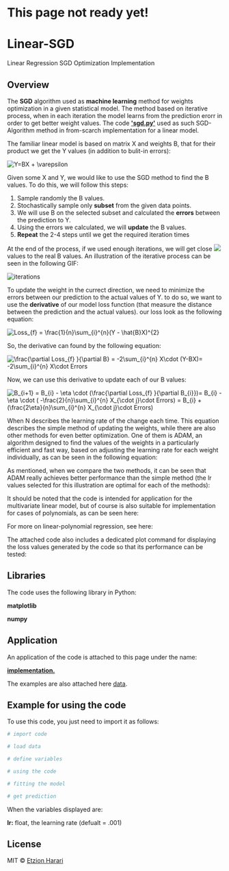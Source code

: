# This page not ready yet!

# Linear-SGD
Linear Regression SGD Optimization Implementation

## Overview
The **SGD** algorithm used as **machine learning** method for weights optimization in a given statistical model. The method based on iterative process, when in each iteration the model learns from the prediction  erorr in order to get better weight values. The code [**'sgd.py'**](https://github.com/EtzionR/Linear-SGD/sgd.py) used as such SGD-Algorithm method in from-scarch implementation for a linear model.

The familiar linear model is based on matrix X and weights B, that for their product we get the Y values (in addition to bulit-in errors):

<img src="https://latex.codecogs.com/svg.image?Y=BX&space;&plus;&space;\varepsilon" title="Y=BX + \varepsilon" />

Given some X and Y, we would like to use the SGD method to find the B values. To do this, we will follow this steps:
1. Sample randomly the B values.
2. Stochastically sample only **subset** from the given data points.
3. We will use B on the selected subset and calculated the **errors** between the prediction to Y.
4. Using the errors we calculated, we will **update** the B values.
5. **Repeat** the 2-4 steps until we get the required iteration times

At the end of the process, if we used enough iterations, we will get close <img src="https://render.githubusercontent.com/render/math?math=\widehat{B}"> values to the real B values. An illustration of the iterative process can be seen in the following GIF:

![iterations](https://github.com/EtzionR/Linear-SGD/blob/main/pictures/iterations.gif)

To update the weight in the currect direction, we need to minimize the errors between our prediction to the actual values of Y. to do so, we want to use the **derivative** of our model loss function (that measure the distance between the prediction and the actual values). our loss look as the following equation:

<img src="https://latex.codecogs.com/svg.image?Loss_{f}&space;=&space; \frac{1}{n}\sum_{i}^{n}(Y&space;-&space;\hat{B}X)^{2}" title="Loss_{f} = \frac{1}{n}\sum_{i}^{n}(Y - \hat{B}X)^{2}" />

So, the derivative can found by the following equation:

<img src="https://latex.codecogs.com/svg.image?\frac{\partial&space;Loss_{f}&space;}{\partial&space;B}&space;=&space;-2\sum_{i}^{n}&space;X\cdot&space;(Y-BX)=&space;-2\sum_{i}^{n}&space;X\cdot&space;Errors" title="\frac{\partial Loss_{f} }{\partial B} = -2\sum_{i}^{n} X\cdot (Y-BX)= -2\sum_{i}^{n} X\cdot Errors" />

Now, we can use this derivative to update each of our B values:

<img src="https://latex.codecogs.com/svg.image?B_{i&plus;1}&space;=&space;B_{i}&space;-&space;\eta&space;\cdot&space;(\frac{\partial&space;Loss_{f}&space;}{\partial&space;B_{i}})=&space;B_{i}&space;-&space;\eta&space;\cdot&space;(&space;-\frac{2}{n}\sum_{i}^{n}&space;X_{\cdot&space;j}\cdot&space;Errors)&space;=&space;B_{i}&space;&plus;&space;(\frac{2\eta}{n}\sum_{i}^{n}&space;X_{\cdot&space;j}\cdot&space Errors)" title="B_{i+1} = B_{i} - \eta \cdot (\frac{\partial Loss_{f} }{\partial B_{i}})= B_{i} - \eta \cdot ( -\frac{2}{n}\sum_{i}^{n} X_{\cdot j}\cdot Errors) = B_{i} + (\frac{2\eta}{n}\sum_{i}^{n} X_{\cdot j}\cdot Errors)" />

When N describes the learning rate of the change each time. This equation describes the simple method of updating the weights, while there are also other methods for even better optimization. One of them is ADAM, an algorithm designed to find the values ​​of the weights in a particularly efficient and fast way, based on adjusting the learning rate for each weight individually, as can be seen in the following equation:

As mentioned, when we compare the two methods, it can be seen that ADAM really achieves better performance than the simple method (the lr values ​​selected for this illustration are optimal for each of the methods):

It should be noted that the code is intended for application for the multivariate linear model, but of course is also suitable for implementation for cases of polynomials, as can be seen here:

For more on linear-polynomial regression, see here:

The attached code also includes a dedicated plot command for displaying the loss values ​​generated by the code so that its performance can be tested:

## Libraries
The code uses the following library in Python:

**matplotlib**

**numpy**

## Application
An application of the code is attached to this page under the name: 

[**implementation.**]()

The examples are also attached here [data](https://github.com/EtzionR/My-TF-AutoEncoder/tree/main/data).


## Example for using the code
To use this code, you just need to import it as follows:
``` sh
# import code

# load data

# define variables

# using the code

# fitting the model

# get prediction

```

When the variables displayed are:

**lr:** float, the learning rate  (defualt = .001)

## License
MIT © [Etzion Harari](https://github.com/EtzionR)

